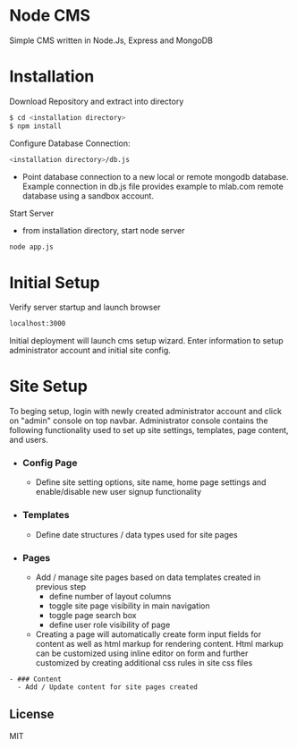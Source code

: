 # Node CMS

Simple CMS written in Node.Js, Express and MongoDB

# Installation

Download Repository and extract into directory

```sh
$ cd <installation directory>
$ npm install
```

Configure Database Connection:
```sh
<installation directory>/db.js
```
  - Point database connection to a new local or remote mongodb database. Example connection in db.js file provides example to mlab.com remote database using a sandbox account.

Start Server
 - from installation directory, start node server
```sh
node app.js
```
# Initial Setup
Verify server startup and launch browser
```sh
localhost:3000
```


Initial deployment will launch cms setup wizard. Enter information to setup administrator account
and initial site config.

# Site Setup
To beging setup, login with newly created administrator account and click on "admin" console on top navbar. Administrator console contains the following functionality used to set up site settings, templates, page content, and users.

  - ### Config Page
     - Define site setting options, site name, home page settings and enable/disable new user signup functionality

  - ### Templates
    - Define date structures / data types used for site pages

   - ### Pages
     - Add / manage site pages based on data templates created in previous step
       - define number of layout columns
       - toggle site page visibility in main navigation
       - toggle page search box
       - define user role visibility of page
     - Creating a page will automatically create form input fields for content as well as html 
       markup for rendering content. Html markup can be customized using inline editor on form 
       and further customized by creating additional css rules in site css files

    - ### Content
      - Add / Update content for site pages created

License
----

MIT

 